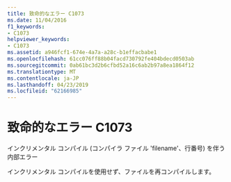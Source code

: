 ```yaml
---
title: 致命的なエラー C1073
ms.date: 11/04/2016
f1_keywords:
- C1073
helpviewer_keywords:
- C1073
ms.assetid: a946fcf1-674e-4a7a-a28c-b1effacbabe1
ms.openlocfilehash: 61cc076ff88b04facd730792fe404bdecd0503ab
ms.sourcegitcommit: 0ab61bc3d2b6cfbd52a16c6ab2b97a8ea1864f12
ms.translationtype: MT
ms.contentlocale: ja-JP
ms.lasthandoff: 04/23/2019
ms.locfileid: "62166985"
---
```

# <a name="fatal-error-c1073"></a>致命的なエラー C1073

インクリメンタル コンパイル (コンパイラ ファイル 'filename'、行番号) を伴う内部エラー

インクリメンタル コンパイルを使用せず、ファイルを再コンパイルします。